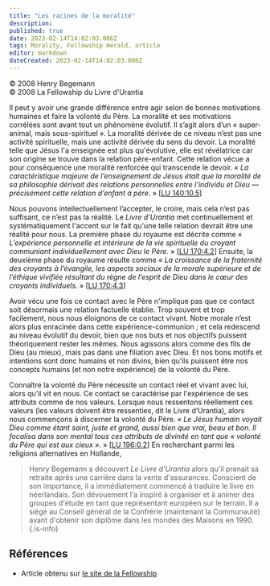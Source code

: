 ```yaml
---
title: "Les racines de la moralité"
description: 
published: true
date: 2023-02-14T14:02:03.086Z
tags: Morality, Fellowship Herald, article
editor: markdown
dateCreated: 2023-02-14T14:02:03.086Z
---
```


<p class="v-card v-sheet theme--light grey lighten-3 px-2">© 2008 Henry Begemann<br>© 2008 La Fellowship du Livre d'Urantia</p>


Il peut y avoir une grande différence entre agir selon de bonnes motivations humaines et faire la volonté du Père. La moralité et ses motivations corrélées sont avant tout un phénomène évolutif. Il s’agit alors d’un « super-animal, mais sous-spirituel ». La moralité dérivée de ce niveau n’est pas une activité spirituelle, mais une activité dérivée du sens du devoir. La moralité telle que Jésus l'a enseignée est plus qu'évolutive, elle est révélatrice car son origine se trouve dans la relation père-enfant. Cette relation vécue a pour conséquence une moralité renforcée qui transcende le devoir. « _La caractéristique majeure de l’enseignement de Jésus était que la *moralité* de sa philosophie dérivait des relations personnelles entre l’individu et Dieu — précisément cette relation d’enfant à père._ » <a id="a13_809"></a>[[LU 140:10.5](/fr/The_Urantia_Book/140#p10_5)] 

Nous pouvons intellectuellement l’accepter, le croire, mais cela n’est pas suffisant, ce n’est pas la réalité. Le _Livre d'Urantia_ met continuellement et systématiquement l'accent sur le fait qu'une telle relation devrait être une réalité pour nous. La première phase du royaume est décrite comme « _L’expérience personnelle et intérieure de la vie spirituelle du croyant communiant individuellement avec Dieu le Père._ » <a id="a15_423"></a>[[LU 170:4.2](/fr/The_Urantia_Book/170#p4_2)] Ensuite, la deuxième phase du royaume résulte comme « _La croissance de la fraternité des croyants à l’évangile, les aspects sociaux de la morale supérieure et de l’éthique vivifiée résultant du règne de l’esprit de Dieu dans le cœur des croyants individuels._ » <a id="a15_732"></a>[[LU 170:4.3](/fr/The_Urantia_Book/170#p4_3)] 

Avoir vécu une fois ce contact avec le Père n'implique pas que ce contact soit désormais une relation factuelle établie. Trop souvent et trop facilement, nous nous éloignons de ce contact vivant. Notre morale n’est alors plus enracinée dans cette expérience-communion ; et cela redescend au niveau évolutif du devoir, bien que nos buts et nos objectifs puissent théoriquement rester les mêmes. Nous agissons alors comme des fils de Dieu (au mieux), mais pas dans une filiation avec Dieu. Et nos bons motifs et intentions sont donc humains et non divins, bien qu’ils puissent être nos concepts humains (et non notre expérience) de la volonté du Père. 

Connaître la volonté du Père nécessite un contact réel et vivant avec lui, alors qu’il vit en nous. Ce contact se caractérise par l'expérience de ses attributs comme de nos valeurs. Lorsque nous ressentons réellement ces valeurs (les valeurs doivent être ressenties, dit le Livre d’Urantia), alors nous commençons à discerner la volonté du Père. « _Le Jésus humain voyait Dieu comme étant saint, juste et grand, aussi bien que vrai, beau et bon. Il focalisa dans son mental tous ces attributs de divinité en tant que « volonté du Père qui est aux cieux »._ » <a id="a19_559"></a>[[LU 196:0.2](/fr/The_Urantia_Book/196#p0_2)] En recherchant parmi les religions alternatives en Hollande,

> Henry Begemann a découvert _Le Livre d'Urantia_ alors qu'il prenait sa retraite après une carrière dans la vente d'assurances. Conscient de son importance, il a immédiatement commencé à traduire le livre en néerlandais. Son dévouement l'a inspiré à organiser et à animer des groupes d'étude en tant que représentant européen sur le terrain. Il a siégé au Conseil général de la Confrérie (maintenant la Communauté) avant d'obtenir son diplôme dans les mondes des Maisons en 1990.
{.is-info}

## Références

- Article obtenu sur [le site de la Fellowship](https://urantia-book.org/archive/newsletters/herald/)

